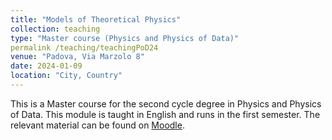 ```yaml
---
title: "Models of Theoretical Physics"
collection: teaching
type: "Master course (Physics and Physics of Data)"
permalink /teaching/teachingPoD24
venue: "Padova, Via Marzolo 8"
date: 2024-01-09
location: "City, Country"
---
```


This is a Master course for the second cycle degree in Physics and Physics of Data. This module is taught in English and runs in the first semester. The relevant material can be found on [Moodle](https://stem.elearning.unipd.it/course/index.php?categoryid=24).
